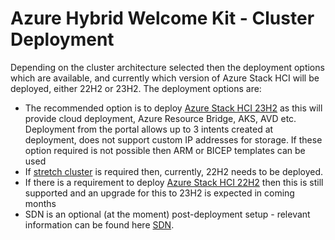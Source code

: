 [23h2]:./cluster/Deployment-23h2.md
[stretch]:./cluster/Stretch_Cluster_build.md
[22h2]:./cluster/Standard_Cluster_build.md
[sdn]:./sdn/readme.md

# Azure Hybrid Welcome Kit - Cluster Deployment

Depending on the cluster architecture selected then the deployment options which are available, and currently which version of Azure Stack HCI will be deployed, either 22H2 or 23H2.  The deployment options are:

- The recommended option is to deploy [Azure Stack HCI 23H2][23h2] as this will provide cloud deployment, Azure Resource Bridge, AKS, AVD etc.  Deployment from the portal allows up to 3 intents created at deployment, does not support custom IP addresses for storage.  If these option required is not possible then ARM or BICEP templates can be used
- If [stretch cluster][stretch] is required then, currently, 22H2 needs to be deployed.
- If there is a requirement to deploy [Azure Stack HCI 22H2][22H2] then this is still supported and an upgrade for this to 23H2 is expected in coming months
- SDN is an optional (at the moment) post-deployment setup - relevant information can be found here [SDN][sdn].
